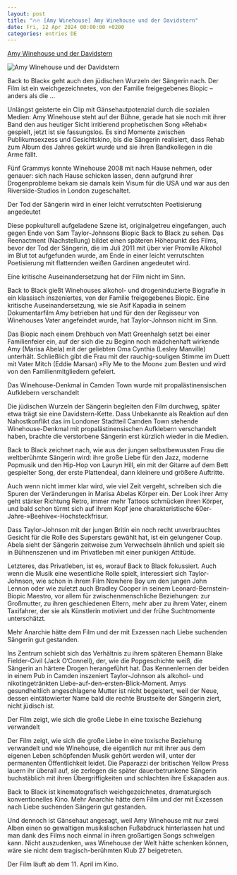 ```yaml
---
layout: post
title: "🔥🔥 [Amy Winehouse] Amy Winehouse und der Davidstern"
date: Fri, 12 Apr 2024 00:00:00 +0200
categories: entries DE
---
```

[Amy Winehouse und der Davidstern](https://www.juedische-allgemeine.de/kultur/amy-winehouse-und-der-davidstern/)

![Amy Winehouse und der Davidstern](https://www.juedische-allgemeine.de/wp-content/uploads/2024/04/Back-to-Black_001-1440x720-1440x720-c-default.jpg)

Back to Black« geht auch den jüdischen Wurzeln der Sängerin nach. Der Film ist ein weichgezeichnetes, von der Familie freigegebenes Biopic – anders als die ...

Unlängst geisterte ein Clip mit Gänsehautpotenzial durch die sozialen Medien: Amy Winehouse steht auf der Bühne, gerade hat sie noch mit ihrer Band den aus heutiger Sicht irritierend prophetischen Song »Rehab« gespielt, jetzt ist sie fassungslos. Es sind Momente zwischen Publikumsexzess und Gesichtskino, bis die Sängerin realisiert, dass Rehab zum Album des Jahres gekürt wurde und sie ihren Bandkollegen in die Arme fällt.

Fünf Grammys konnte Winehouse 2008 mit nach Hause nehmen, oder genauer: sich nach Hause schicken lassen, denn aufgrund ihrer Drogenprobleme bekam sie damals kein Visum für die USA und war aus den Riverside-Studios in London zugeschaltet.

Der Tod der Sängerin wird in einer leicht verrutschten Poetisierung angedeutet

Diese popkulturell aufgeladene Szene ist, originalgetreu eingefangen, auch gegen Ende von Sam Taylor-Johnsons Biopic Back to Black zu sehen. Das Reenactment (Nachstellung) bildet einen späteren Höhepunkt des Films, bevor der Tod der Sängerin, die im Juli 2011 mit über vier Promille Alkohol im Blut tot aufgefunden wurde, am Ende in einer leicht verrutschten Poetisierung mit flatternden weißen Gardinen angedeutet wird.

Eine kritische Auseinandersetzung hat der Film nicht im Sinn.

Back to Black gießt Winehouses alkohol- und drogeninduzierte Biografie in ein klassisch inszeniertes, von der Familie freigegebenes Biopic. Eine kritische Auseinandersetzung, wie sie Asif Kapadia in seinem Dokumentarfilm Amy betrieben hat und für den der Regisseur von Winehouses Vater angefeindet wurde, hat Taylor-Johnson nicht im Sinn.

Das Biopic nach einem Drehbuch von Matt Greenhalgh setzt bei einer Familienfeier ein, auf der sich die zu Beginn noch mädchenhaft wirkende Amy (Marisa Abela) mit der geliebten Oma Cynthia (Lesley Manville) unterhält. Schließlich gibt die Frau mit der rauchig-souligen Stimme im Duett mit Vater Mitch (Eddie Marsan) »Fly Me to the Moon« zum Besten und wird von den Familienmitgliedern gefeiert.

Das Winehouse-Denkmal in Camden Town wurde mit propalästinensischen Aufklebern verschandelt

Die jüdischen Wurzeln der Sängerin begleiten den Film durchweg, später etwa trägt sie eine Davidstern-Kette. Dass Unbekannte als Reaktion auf den Nahostkonflikt das im Londoner Stadtteil Camden Town stehende Winehouse-Denkmal mit propalästinensischen Aufklebern verschandelt haben, brachte die verstorbene Sängerin erst kürzlich wieder in die Medien.

Back to Black zeichnet nach, wie aus der jungen selbstbewussten Frau die weltberühmte Sängerin wird: ihre große Liebe für den Jazz, moderne Popmusik und den Hip-Hop von Lauryn Hill, ein mit der Gitarre auf dem Bett gespielter Song, der erste Plattendeal, dann kleinere und größere Auftritte.

Auch wenn nicht immer klar wird, wie viel Zeit vergeht, schreiben sich die Spuren der Veränderungen in Marisa Abelas Körper ein. Der Look ihrer Amy geht stärker Richtung Retro, immer mehr Tattoos schmücken ihren Körper, und bald schon türmt sich auf ihrem Kopf jene charakteristische 60er-Jahre-»Beehive«-Hochsteckfrisur.

Dass Taylor-Johnson mit der jungen Britin ein noch recht unverbrauchtes Gesicht für die Rolle des Superstars gewählt hat, ist ein gelungener Coup. Abela sieht der Sängerin zeitweise zum Verwechseln ähnlich und spielt sie in Bühnenszenen und im Privatleben mit einer punkigen Attitüde.

Letzteres, das Privatleben, ist es, worauf Back to Black fokussiert. Auch wenn die Musik eine wesentliche Rolle spielt, interessiert sich Taylor-Johnson, wie schon in ihrem Film Nowhere Boy um den jungen John Lennon oder wie zuletzt auch Bradley Cooper in seinem Leo­nard-Bernstein-Biopic Maestro, vor allem für zwischenmenschliche Beziehungen: zur Großmutter, zu ihren geschiedenen Eltern, mehr aber zu ihrem Vater, einem Taxifahrer, der sie als Künstlerin motiviert und der frühe Suchtmomente unterschätzt.

Mehr Anarchie hätte dem Film und der mit Exzessen nach Liebe suchenden Sängerin gut gestanden.

Ins Zentrum schiebt sich das Verhältnis zu ihrem späteren Ehemann Blake Fielder-Civil (Jack O’Connell), der, wie die Popgeschichte weiß, die Sängerin an härtere Drogen herangeführt hat. Das Kennenlernen der beiden in einem Pub in Camden inszeniert Taylor-Johnson als alkohol- und nikotingetränkten Liebe-auf-den-ersten-Blick-Moment. Amys gesundheitlich angeschlagene Mutter ist nicht begeistert, weil der Neue, dessen eintätowierter Name bald die rechte Brustseite der Sängerin ziert, nicht jüdisch ist.

Der Film zeigt, wie sich die große Liebe in eine toxische Beziehung verwandelt

Der Film zeigt, wie sich die große Liebe in eine toxische Beziehung verwandelt und wie Winehouse, die eigentlich nur mit ihrer aus dem eigenen Leben schöpfenden Musik gehört werden will, unter der permanenten Öffentlichkeit leidet. Die Paparazzi der britischen Yellow Press lauern ihr überall auf, sie zerlegen die später dauerbetrunkene Sängerin buchstäblich mit ihren Übergriffigkeiten und schlachten ihre Eskapaden aus.

Back to Black ist kinematografisch weichgezeichnetes, dramaturgisch konventionelles Kino. Mehr Anarchie hätte dem Film und der mit Exzessen nach Liebe suchenden Sängerin gut gestanden.

Und dennoch ist Gänsehaut angesagt, weil Amy Winehouse mit nur zwei Alben einen so gewaltigen musikalischen Fußabdruck hinterlassen hat und man dank des Films noch einmal in ihren großartigen Songs schwelgen kann. Nicht auszudenken, was Winehouse der Welt hätte schenken können, wäre sie nicht dem tragisch-berühmten Klub 27 beigetreten.

Der Film läuft ab dem 11. April im Kino.

